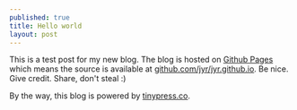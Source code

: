 ```yaml
---
published: true
title: Hello world
layout: post
---
```

This is a test post for my new blog. The blog is hosted on [Github Pages](http://pages.github.com/) which means the source is available at [github.com/jyr/jyr.github.io](http://github.com/jyr/jyr.github.io). Be nice. Give credit. Share, don't steal :)

By the way, this blog is powered by [tinypress.co](https://tinypress.co).